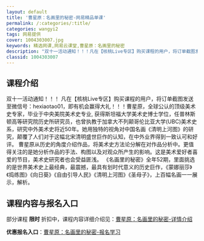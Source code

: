```yaml
---
layout: default
title: '曹星原：名画里的秘密-网易精品单课'
permalink: /:categories/:title/
categories: wangyi2
tags: 网易提供
cover: 1004303007.jpg
keywords: 精选网课,网易云课堂,曹星原：名画里的秘密
description: "双十一活动通知！！！凡在【核桃Live专区】购买课程的用户，将订单截图发送至微信号：hexiaotao01，即有机会赢得大礼！！！曹星原，全球公认的顶级美术史专家，毕业于中央美院美术史专业,"
classid: 1004303007
---
```


## 课程介绍

双十一活动通知！！！
凡在【核桃Live专区】购买课程的用户，将订单截图发送至微信号：hexiaotao01，即有机会赢得大礼！！！曹星原，全球公认的顶级美术史专家，毕业于中央美院美术史专业, 获得斯坦福大学美术史博士学位，任普林斯顿高等研究院历史所研究员，也曾执教于加拿大不列颠哥伦比亚大学(UBC)美术史系，研究中外美术史将近50年。她用独特的视角对中国名画《清明上河图》的研究，颠覆了人们对于这幅北宋清明盛世巨作的认知，在中外业界得到一致认可和好评。
曹星原从历史的角度介绍作品，将美术史方法论分解在对作品分析中。更值得关注的是她分析作品的手法、构图以及对观众所产生的影响。这是美术爱好者喜爱的节目，美术史研究者也会受益匪浅。
《名画里的秘密》全年52期，里面挑选的是世界美术史上最经典，最震撼，最具有划时代意义的历史巨作，《蒙娜丽莎》《捣练图》《向日葵》《自由引导人民》《清明上河图》《圣母子》，上百幅名画一一展示，解析。

## 课程内容与报名入口

部分课程 **限时** 折扣中，课程内容详细介绍见：[曹星原：名画里的秘密-详情介绍](https://study.163.com/course/introduction/1004303007.htm?share=1&shareId=1025206652&utm_campaign=share&utm_medium=iphoneShare&utm_source=&utm_u=1025206652)

**优惠报名入口**：[曹星原：名画里的秘密-报名学习](https://study.163.com/course/introduction/1004303007.htm?share=1&shareId=1025206652&utm_campaign=share&utm_medium=iphoneShare&utm_source=&utm_u=1025206652)

